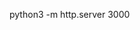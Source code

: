python3 -m http.server 3000




<script>
    function checkCookie() {
        const cookies = document.cookie.split("; ");
        const accessCookie = cookies.find(row => row.startsWith("access="));

        if (!accessCookie || accessCookie.split("=")[1] !== "1") {
            window.location.href = "/index.html"; // Redirect if no valid cookie
        }
    }

    window.onload = function () {
        checkCookie(); // Verify cookie before loading the page
    };
</script>

<script>
    async function fetchVersion() {
        try {
            const response = await fetch("/version.txt?nocache=" + new Date().getTime());
            const versionText = await response.text();
            document.getElementById("siteVersion").textContent = versionText.trim();
        } catch (error) {
            document.getElementById("siteVersion").textContent = "Unavailable";
         }
    }

    window.onload = fetchVersion;
</script>